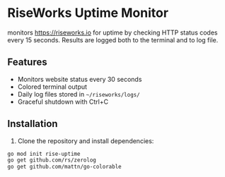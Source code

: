 # RiseWorks Uptime Monitor

monitors https://riseworks.io for uptime by checking HTTP status codes every 15 seconds. Results are logged both to the terminal and to log file.

## Features

- Monitors website status every 30 seconds
- Colored terminal output
- Daily log files stored in `~/riseworks/logs/`
- Graceful shutdown with Ctrl+C

## Installation

1. Clone the repository and install dependencies:

```bash
go mod init rise-uptime
go get github.com/rs/zerolog
go get github.com/mattn/go-colorable
```
